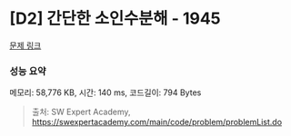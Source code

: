 # [D2] 간단한 소인수분해 - 1945 

[문제 링크](https://swexpertacademy.com/main/code/problem/problemDetail.do?contestProbId=AV5Pl0Q6ANQDFAUq) 

### 성능 요약

메모리: 58,776 KB, 시간: 140 ms, 코드길이: 794 Bytes



> 출처: SW Expert Academy, https://swexpertacademy.com/main/code/problem/problemList.do